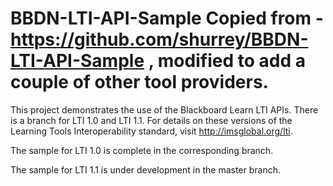 BBDN-LTI-API-Sample
Copied from - https://github.com/shurrey/BBDN-LTI-API-Sample , modified to add a couple of other tool providers.
=================

This project demonstrates the use of the Blackboard Learn LTI APIs. There is a branch for LTI 1.0 and LTI 1.1. For details on these versions of the Learning Tools Interoperability standard, visit http://imsglobal.org/lti.


The sample for LTI 1.0 is complete in the corresponding branch.

The sample for LTI 1.1 is under development in the master branch.
